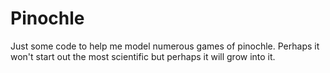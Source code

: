 # Pinochle
Just some code to help me model numerous games of pinochle. Perhaps it won't start out the most scientific but perhaps it will grow into it.
